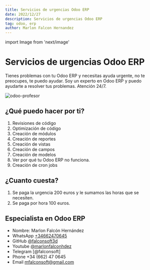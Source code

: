 ```yaml
---
title: Servicios de urgencias Odoo ERP
date: 2022/12/27
description: Servicios de urgencias Odoo ERP
tag: odoo, erp
author: Marlon Falcon Hernandez
---
```

import Image from 'next/image'

# Servicios de urgencias Odoo ERP

Tienes problemas con tu Odoo ERP y necesitas ayuda urgente, no te preocupes, te puedo ayudar. Soy un experto en Odoo ERP y puedo ayudarte a resolver tus problemas. Atención 24/7.

<Image
  src="/images/urgencias-odoo-erp.png"
  alt="odoo-profesor"
  width={1280}
  height={720}
  priority
  className="next-image"
/>

## ¿Qué puedo hacer por ti?
1. Revisiones de código
2. Optimización de código
3. Creación de módulos
4. Creación de reportes 
5. Creación de vistas
6. Creación de campos
7. Creación de modelos
8. Ver por qué tu Odoo ERP no funciona.
9. Creación de cron jobs

## ¿Cuanto cuesta?
1. Se paga la urgencia 200 euros y le sumamos las horas que se necesiten.
2. Se paga por hora 100 euros.

## Especialista en Odoo ERP
- Nombre: Marlon Falcón Hernández
- WhatsApp [+34662470645](https://web.whatsapp.com/send?phone=34662470645&text=)
- GitHub [@falconsoft3d](https://github.com/falconsoft3d)
- Youtube [@marlonfalconhdez](https://www.youtube.com/@marlonfalconhdez)
- Telegram [@falconsoft]
- Phone +34 (662) 47 0645
- Email mfalconsoft@gmail.com

